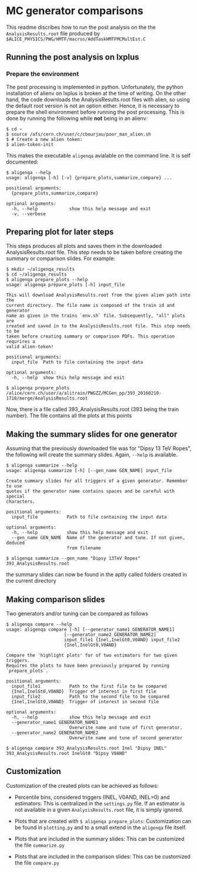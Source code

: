 # MC generator comparisons

This readme discribes how to run the post analysis on the the `AnalysisResults.root` file produced by `$ALICE_PHYSICS/PWG/HMTF/macros/AddTaskHMTFMCMultEst.C`

## Running the post analysis on lxplus

### Prepare the environment
The post processing is implemented in python. Unfortunately, the python installation of alienv on lxplus is broken at the time of writing. On the other hand, the code downloads the AnalysisResults.root files with alien, so using the default root version is not an option either. Hence, it is necessary to prepare the shell environment before running the post processing. This is done by running the following while __not__ being in an alienv:

	$ cd ~
	$ source /afs/cern.ch/user/c/cbourjau/poor_man_alien.sh
	$ # Create a new alien token:
	$ alien-token-init

This makes the executable `aligenqa` avialable on the command line. It is self documented:

``` shell
$ aligenqa --help
usage: aligenqa [-h] [-v] {prepare_plots,summarize,compare} ...

positional arguments:
  {prepare_plots,summarize,compare}

optional arguments:
  -h, --help            show this help message and exit
  -v, --verbose
```

## Preparing plot for later steps

This steps produces all plots and saves them in the downloaded AnalysisResults.root file. This step needs to be taken before creating the summary or comparison slides. For example:

``` shell
$ mkdir ~/aligenqa_results
$ cd ~/aligenqa_results
$ aligenqa prepare_plots --help
usage: aligenqa prepare_plots [-h] input_file

This will download AnalysisResults.root from the given alien path into the
current directory. The file name is composed of the train id and generator
name as given in the trains `env.sh` file. Subsequently, "all" plots are
created and saved in to the AnalysisResults.root file. This step needs to be
taken before creating summary or comparison PDFs. This operation requrires a
valid alien-token!

positional arguments:
  input_file  Path to file containing the input data

optional arguments:
  -h, --help  show this help message and exit

$ aligenqa prepare_plots /alice/cern.ch/user/a/alitrain/PWGZZ/MCGen_pp/393_20160210-1718/merge/AnalysisResults.root
```
	
Now, there is a file called 393_AnalysisResults.root (393 being the train number). The file contains all the plots at this points

## Making the summary slides for one generator

Assuming that the previously downloaded file was for "Dipsy 13 TeV Ropes", the following will create the summary slides. Again, `--help` is available.

``` shell
$ aligenqa summarize --help
usage: aligenqa summarize [-h] [--gen_name GEN_NAME] input_file

Create summary slides for all triggers of a given generator. Remember to use
quotes if the generator name contains spaces and be careful with special
characters.

positional arguments:
  input_file           Path to file containing the input data

optional arguments:
  -h, --help           show this help message and exit
  --gen_name GEN_NAME  Name of the generator and tune. If not given, deduced
                       from filename

$ aligenqa summarize --gen_name "Dipsy 13TeV Ropes" 393_AnalysisResults.root
```

the summary slides can now be found in the aptly called folders created in the current directory

## Making comparison slides
Two generators and/or tuning can be compared as follows

```shell
$ aligenqa compare --help
usage: aligenqa compare [-h] [--generator_name1 GENERATOR_NAME1]
                      [--generator_name2 GENERATOR_NAME2]
                      input_file1 {Inel,InelGt0,V0AND} input_file2
                      {Inel,InelGt0,V0AND}

Compare the 'highlight plots' for of two estimators for two given triggers.
Requires the plots to have been previously prepared by running
`prepare_plots`.

positional arguments:
  input_file1           Path to the first file to be compared
  {Inel,InelGt0,V0AND}  Trigger of interest in first file
  input_file2           Path to the second file to be compared
  {Inel,InelGt0,V0AND}  Trigger of interest in second file

optional arguments:
  -h, --help            show this help message and exit
  --generator_name1 GENERATOR_NAME1
                        Overwrite name and tune of first generator.
  --generator_name2 GENERATOR_NAME2
                        Overwrite name and tune of second generator

$ aligenqa compare 393_AnalysisResults.root Inel "Dipsy INEL" 393_AnalysisResults.root InelGt0 "Dipsy V0AND"
```

## Customization
Customization of the created plots can be achieved as follows:

- Percentile bins, considered triggers (INEL, V0AND, INEL>0) and estimators:
  This is centralized in the `settings.py` file. If an estimator is not available in a given `AnalysisResults.root` file, it is simply ignored.
  
- Plots that are created with `$ aligenqa prepare_plots`:
  Customization can be found in `plotting.py` and to a small extend in the `aligenqa` file itself.
  
- Plots that are included in the summary slides:
  This can be customized the file `summarize.py`
  
- Plots that are included in the comparison slides:
  This can be customized the file `compare.py`
  
  
